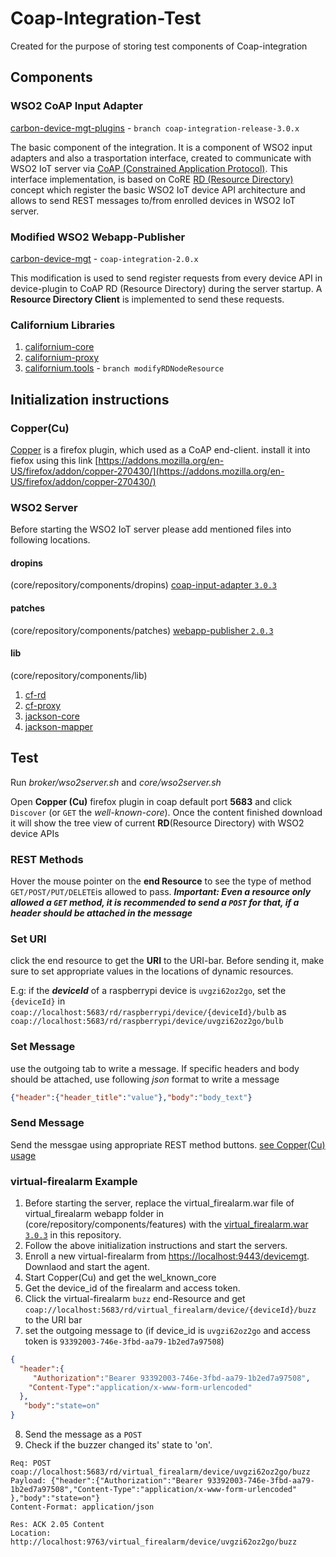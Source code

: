 # Coap-Integration-Test
Created for the purpose of storing test components of Coap-integration

## Components 

### WSO2 CoAP Input Adapter
[carbon-device-mgt-plugins](https://github.com/navoda/carbon-device-mgt-plugins/tree/coap-integration-release-3.0.x/components/extensions/cdmf-transport-adapters/input/org.wso2.carbon.device.mgt.input.adapter.coap) - `branch coap-integration-release-3.0.x`

The basic component of the integration. It is a component of WSO2 input adapters and also a trasportation interface, created to communicate with WSO2 IoT server via [CoAP (Constrained Application Protocol)](https://tools.ietf.org/html/rfc7252). This interface implementation, is based on CoRE [RD (Resource Directory)](https://tools.ietf.org/html/draft-ietf-core-resource-directory-08) concept which register the basic WSO2 IoT device API architecture and allows to send REST messages to/from enrolled devices in WSO2 IoT server. 

### Modified WSO2 Webapp-Publisher
[carbon-device-mgt](https://github.com/navoda/carbon-device-mgt/tree/coap-integration-2.0.x/components/apimgt-extensions/org.wso2.carbon.apimgt.webapp.publisher) - `coap-integration-2.0.x`

This modification is used to send register requests from every device API in device-plugin to CoAP RD (Resource Directory) during the server startup. A **Resource Directory Client** is implemented to send these requests. 

### Californium Libraries
1. [californium-core](https://github.com/eclipse/californium-core)
2. [californium-proxy](https://github.com/eclipse/californium-proxy)
3. [californium.tools](https://github.com/navoda/californium.tools/tree/modifyRDNodeResource) - `branch modifyRDNodeResource`

## Initialization instructions

### Copper(Cu)
[Copper](http://people.inf.ethz.ch/mkovatsc/copper.php) is a firefox plugin, which used as a CoAP end-client. install it into fiefox using this link [https://addons.mozilla.org/en-US/firefox/addon/copper-270430/](https://addons.mozilla.org/en-US/firefox/addon/copper-270430/)

### WSO2 Server
Before starting the WSO2 IoT server please add mentioned files into following locations.

#### dropins 
(core/repository/components/dropins)
[coap-input-adapter `3.0.3`](https://github.com/navoda/coap-Integration-Test/blob/master/dropins/org.wso2.carbon.device.mgt.input.adapter.coap-3.0.3-SNAPSHOT.jar)

#### patches
(core/repository/components/patches)
[webapp-publisher `2.0.3`](https://github.com/navoda/coap-Integration-Test/blob/master/patches/org.wso2.carbon.apimgt.webapp.publisher-2.0.3-SNAPSHOT.jar)
 
#### lib
(core/repository/components/lib)

1. [cf-rd](https://github.com/navoda/coap-Integration-Test/blob/master/lib/cf-rd-1.1.0-SNAPSHOT.jar)
2. [cf-proxy](https://github.com/navoda/coap-Integration-Test/blob/master/lib/californium-proxy-1.1.0-SNAPSHOT.jar)
3. [jackson-core](https://github.com/navoda/coap-Integration-Test/blob/master/lib/jackson-core-asl-1.9.0.jar)
4. [jackson-mapper](https://github.com/navoda/coap-Integration-Test/blob/master/lib/jackson-mapper-asl-1.9.0.jar)

## Test
Run _broker/wso2server.sh_ and _core/wso2server.sh_

Open **Copper (Cu)** firefox plugin in coap default port **5683** and click `Discover` (or `GET` the _well-known-core_). Once the content finished download it will show the tree view of current **RD**(Resource Directory) with WSO2 device APIs

### REST Methods
Hover the mouse pointer on the **end Resource** to see the type of method `GET/POST/PUT/DELETE`is allowed to pass.
_**Important: Even a resource only allowed a `GET` method, it is recommended to send a `POST` for that, if a header should be attached in the message**_ 

### Set URI
click the end resource to get the **URI** to the URI-bar. Before sending it, make sure to set appropriate values in the locations of dynamic resources.

E.g: if the _**deviceId**_ of a raspberrypi device is `uvgzi62oz2go`, set the `{deviceId}` in `coap://localhost:5683/rd/raspberrypi/device/{deviceId}/bulb`  as `coap://localhost:5683/rd/raspberrypi/device/uvgzi62oz2go/bulb` 

### Set Message
use the outgoing tab to write a message.
If specific headers and body should be attached, use following _json_ format to write a message

```json
{"header":{"header_title":"value"},"body":"body_text"}
```

### Send Message
Send the messgae using appropriate REST method buttons. [see Copper(Cu) usage](http://people.inf.ethz.ch/mkovatsc/copper.php/usage)

### virtual-firealarm Example

1. Before starting the server, replace the virtual_firealarm.war file of virtual_firealarm webapp folder in (core/repository/components/features) with the [virtual_firealarm.war `3.0.3`](https://github.com/navoda/coap-Integration-Test/blob/master/features/3.0.3/virtual_firealarm.war) in this repository.
2. Follow the above initialization instructions and start the servers.
3. Enroll a new virtual-firealarm from [https://localhost:9443/devicemgt](https://localhost:9443/devicemgt). Downlaod and start the agent.
4. Start Copper(Cu) and get the wel_known_core
5. Get the device_id of the firealarm and access token.
6. Click the virtual-firealarm `buzz` end-Resource and get `coap://localhost:5683/rd/virtual_firealarm/device/{deviceId}/buzz` to the URI bar
7. set the outgoing message to (if device_id is `uvgzi62oz2go` and access token is `93392003-746e-3fbd-aa79-1b2ed7a97508`)
```json
{ 
  "header":{
     "Authorization":"Bearer 93392003-746e-3fbd-aa79-1b2ed7a97508",
    "Content-Type":"application/x-www-form-urlencoded"
  },
   "body":"state=on"
}
```
8. Send the message as a `POST`
9. Check if the buzzer changed its' state to 'on'.

```
Req: POST coap://localhost:5683/rd/virtual_firealarm/device/uvgzi62oz2go/buzz
Payload: {"header":{"Authorization":"Bearer 93392003-746e-3fbd-aa79-1b2ed7a97508","Content-Type":"application/x-www-form-urlencoded" },"body":"state=on"}
Content-Format: application/json

Res: ACK 2.05 Content
Location: http://localhost:9763/virtual_firealarm/device/uvgzi62oz2go/buzz
```
